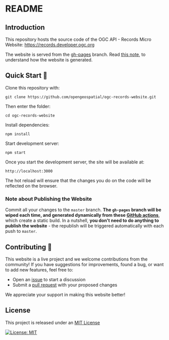 # README

## Introduction
This repository hosts the source code of the OGC API - Records Micro Website: https://records.developer.ogc.org

The website is served from the [gh-pages](https://github.com/opengeospatial/ogc-records-website/tree/gh-pages) branch. Read [this note](#note-about-publishing-the-website), to understand how the website is generated. 

## Quick Start :rocket:

Clone this repository with:

`git clone https://github.com/opengeospatial/ogc-records-website.git`

Then enter the folder:

`cd ogc-records-website`

Install dependencies:

`npm install`

Start development server:

`npm start`

Once you start the development server, the site will be available at:

`http://localhost:3000`

The hot reload will ensure that the changes you do on the code will be reflected on the browser.

### Note about Publishing the Website

Commit all your changes to the `master` branch. **The `gh-pages` branch will be wiped each time, and generated dynamically from these [GitHub actions](https://github.com/opengeospatial/ogc-records-website/actions)**, which create a static build. In a nutshell, **you don't need to do anything to publish the website** - the republish will be triggered automatically with each push to `master`.

## Contributing 🤝

This website is a live project and we welcome contributions from the community! If you have suggestions for improvements, found a bug, or want to add new features, feel free to:

* Open an [issue](https://github.com/opengeospatial/ogc-records-website/issues) to start a discussion
* Submit a [pull request](https://github.com/opengeospatial/ogc-records-website/pulls) with your proposed changes

We appreciate your support in making this website better!

## License

This project is released under an [MIT License](./LICENSE)

[![License: MIT](https://img.shields.io/badge/License-MIT-yellow.svg)](https://opensource.org/licenses/MIT)